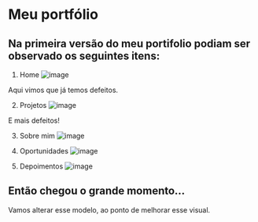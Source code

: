 # Meu portfólio

## Na primeira versão do meu portifolio podiam ser observado os seguintes itens:

1. Home
![image](https://user-images.githubusercontent.com/90493132/218881879-5a2bfb6f-2004-49e2-9dc7-b3e3dc169995.png)

Aqui vimos que já temos defeitos.

2. Projetos
![image](https://user-images.githubusercontent.com/90493132/218881973-af05eaa5-cfbe-4bf5-83de-9c8fe1db44c6.png)

E mais defeitos!

3. Sobre mim
![image](https://user-images.githubusercontent.com/90493132/218882050-5f18a3ea-eaf2-4847-8af2-0c4ed5847f37.png)

4. Oportunidades
![image](https://user-images.githubusercontent.com/90493132/218882109-9edc9522-4c76-4134-ac32-129b5a3b9c64.png)

5. Depoimentos
![image](https://user-images.githubusercontent.com/90493132/218882168-d5f8c574-41f3-4b31-a825-8889af924327.png)


## Então chegou o grande momento...
Vamos alterar esse modelo, ao ponto de melhorar esse visual.
